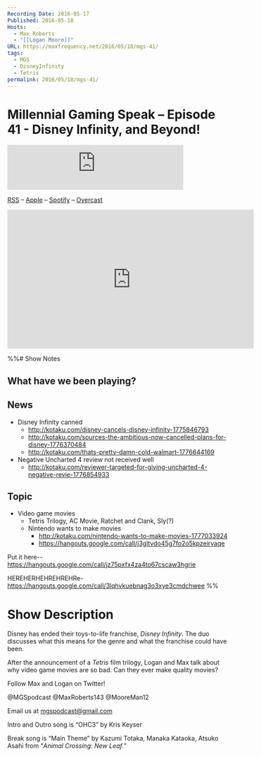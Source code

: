 ```yaml
---
Recording Date: 2016-05-17
Published: 2016-05-18
Hosts:
  - Max Roberts
  - "[[Logan Moore]]"
URL: https://maxfrequency.net/2016/05/18/mgs-41/
tags:
  - MGS
  - DisneyInfinity
  - Tetris
permalink: 2016/05/18/mgs-41/
---
```

# Millennial Gaming Speak – Episode 41 - Disney Infinity, and Beyond!

<iframe src="https://podcasters.spotify.com/pod/show/millennialgamingspeak/embed/episodes/Episode-41-Disney-Infinity--and-Beyond-e1adhr5/a-a6ts43c" height="102px" width="400px" frameborder="0" scrolling="no"></iframe>

[RSS](https://anchor.fm/s/74aa3858/podcast/rss) – [Apple](https://podcasts.apple.com/us/podcast/episode-3-gdc-wrap-up/id1000915981?i=1000542222515) – [Spotify](https://open.spotify.com/episode/7wePXT4Bt22LWifVLx3n8y) – [Overcast](https://overcast.fm/+EtIgeWxEU)

<div class=iframe-container>
<iframe width="560" height="315" src="https://www.youtube-nocookie.com/embed/dvvAMax3BLM?si=zGZ1lTU07G8sXPI9" title="YouTube video player" frameborder="0" allow="accelerometer; autoplay; clipboard-write; encrypted-media; gyroscope; picture-in-picture; web-share" allowfullscreen></iframe>
</div>

%%# Show Notes

## What have we been playing?

## News

- Disney Infinity canned
	- http://kotaku.com/disney-cancels-disney-infinity-1775846793
	- http://kotaku.com/sources-the-ambitious-now-cancelled-plans-for-disney-1776370484
	- http://kotaku.com/thats-pretty-damn-cold-walmart-1776644169
- Negative Uncharted 4 review not received well
	- http://kotaku.com/reviewer-targeted-for-giving-uncharted-4-negative-revie-1776854933

## Topic

- Video game movies
	- Tetris Trilogy, AC Movie, Ratchet and Clank, Sly(?)
	- Nintendo wants to make movies
		- http://kotaku.com/nintendo-wants-to-make-movies-1777033924
		- https://hangouts.google.com/call/j3gltvdo45g7fo2o5kpzeirvaqe

Put it here-- https://hangouts.google.com/call/jz75pxfx4za4to67cscaw3hgrie 

HEREHERHEHREHREHRe- https://hangouts.google.com/call/3lqhvkuebnag3o3xye3cmdchwee 
%%
# Show Description

Disney has ended their toys-to-life franchise, *Disney Infinity*. The duo discusses what this means for the genre and what the franchise could have been.

After the announcement of a *Tetris* film trilogy, Logan and Max talk about why video game movies are so bad. Can they ever make quality movies?

Follow Max and Logan on Twitter!

@MGSpodcast
@MaxRoberts143
@MooreMan12

Email us at mgspodcast@gmail.com

Intro and Outro song is “OHC3” by Kris Keyser

Break song is “Main Theme” by Kazumi Totaka, Manaka Kataoka, Atsuko Asahi from “*Animal Crossing: New Leaf.*”